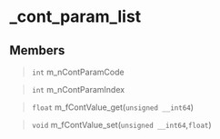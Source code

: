 # _cont_param_list
 
## Members
 
> `int` m_nContParamCode
 
> `int` m_nContParamIndex
 
> `float` m_fContValue_get(`unsigned __int64`)
 
> `void` m_fContValue_set(`unsigned __int64`,`float`)
 
